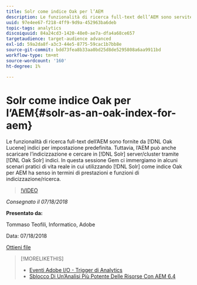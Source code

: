```yaml
---
title: Solr come indice Oak per l’AEM
description: Le funzionalità di ricerca full-text dell’AEM sono servite dagli indici Oak Lucene per impostazione predefinita. Tuttavia, l’AEM può anche scaricare l’indicizzazione e la ricerca sui server/cluster Solr tramite gli indici Oak Solr. In questa sessione Gem ci immergiamo in alcuni scenari pratici reali in cui l'utilizzo di Solr come indice Oak per AEM ha senso in termini di prestazioni e funzioni di indicizzazione / ricerca.
uuid: 97e4ee67-f218-4ff9-9d9a-452963ba6deb
topic-tags: analytics
discoiquuid: 84a24cd3-1420-48e0-ae7a-dfa4a68ce657
targetaudience: target-audience advanced
exl-id: 59a2da8f-a3c3-44e5-8775-59cac1b7bb8e
source-git-commit: bdd73fea8b33aa0bd25d8de5295808a6aa9911bd
workflow-type: tm+mt
source-wordcount: '160'
ht-degree: 1%

---
```


# Solr come indice Oak per l’AEM{#solr-as-an-oak-index-for-aem}

Le funzionalità di ricerca full-text dell’AEM sono fornite da [!DNL Oak Lucene] indici per impostazione predefinita. Tuttavia, l’AEM può anche scaricare l’indicizzazione e cercare in [!DNL Solr] server/cluster tramite [!DNL Oak Solr] indici. In questa sessione Gem ci immergiamo in alcuni scenari pratici di vita reale in cui utilizzando [!DNL Solr] come indice Oak per AEM ha senso in termini di prestazioni e funzioni di indicizzazione/ricerca.

>[!VIDEO](https://video.tv.adobe.com/v/23023/?quality=9)

*Consegnato il 07/18/2018*

**Presentato da:**

Tommaso Teofili, Informatico, Adobe

Data: 07/18/2018

[Ottieni file](assets/aem-gems-solr-oakaem-071818.pdf)

<!--
[Get back to the Overview](https://helpx.adobe.com/experience-manager/kt/eseminars/gems/aem-index.html)
-->

>[!MORELIKETHIS]
>
>* [Eventi Adobe I/O - Trigger di Analytics](aem-analytics-triggers.md)
>* [Sblocco Di Un’Analisi Più Potente Delle Risorse Con AEM 6.4](https://helpx.adobe.com/experience-manager/kt/eseminars/experience-insider/exp-asset-analytics-64.html)


<!-- wrong link, needs to be replaced. removed for now:
>* [Getting the most out of digital interactions with AEM and Analytics](https://helpx.adobe.com/experience-manager/kt/eseminars/ask-the-expert/aem-getting-the-most-out-of-digital-interactions-with-aem-and-analytics.html) 
-->
